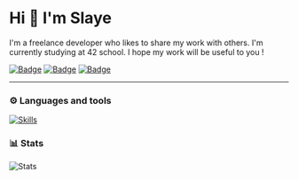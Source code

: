 # Hi 👋 I'm Slaye

I'm a freelance developer who likes to share my work with others. 
I'm currently studying at 42 school. I hope my work will be useful to you !

[![Badge](https://img.shields.io/badge/School-100000?style=for-the-badge&logo=42&logoColor=white&labelColor=323232&color=646464)](https://42.fr/en/homepage/)
[![Badge](https://img.shields.io/badge/rejump-100000?style=for-the-badge&logo=Android&logoColor=white&labelColor=0048FF&color=487CFF)](#)
[![Badge](https://img.shields.io/badge/uduterrage@gmail.com-100000?style=for-the-badge&logo=Gmail&logoColor=white&labelColor=FF0000&color=FF5353)](#)

---

### ⚙️ Languages and tools

[![Skills](https://skills.thijs.gg/icons?i=c,cs,python,vscode,unity)](#)

### 📊 Stats

![Stats](https://github-readme-stats.vercel.app/api?username=0Slaye&show_icons=true&theme=github_dark)
